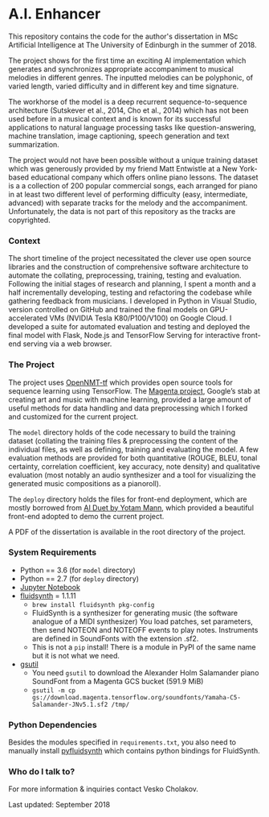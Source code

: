 # A.I. Enhancer #

This repository contains the code for the author's dissertation in MSc Artificial Intelligence at The University of Edinburgh in the summer of 2018.

The project shows for the first time an exciting AI implementation which generates and synchronizes appropriate accompaniment to musical melodies in different genres. The inputted melodies can be polyphonic, of varied length, varied difficulty and in different key and time signature. 

The workhorse of the model is a deep recurrent sequence-to-sequence architecture (Sutskever et al., 2014, Cho et al., 2014) which has not been used before in a musical context and is known for its successful applications to natural language processing tasks like question-answering, machine translation, image captioning, speech generation and text summarization.

The project would not have been possible without a unique training dataset which was generously provided by my friend Matt Entwistle at a New York-based educational company which offers online piano lessons. The dataset is a a collection of 200 popular commercial songs, each arranged for piano in at least two different level of performing difficulty (easy, intermediate, advanced) with separate tracks for the melody and the accompaniment. Unfortunately, the data is not part of this repository as the tracks are copyrighted.


### Context ###

The short timeline of the project necessitated the clever use open source libraries and the construction of comprehensive software architecture to automate the collating, preprocessing, training, testing and evaluation.  Following the initial stages of research and planning, I spent a month and a half incrementally developing, testing and refactoring the codebase while gathering feedback from musicians. I developed in Python in Visual Studio, version controlled on GitHub and trained the final models on GPU-accelerated VMs (NVIDIA Tesla K80/P100/V100) on Google Cloud. I developed a suite for automated evaluation and testing and deployed the final model with Flask, Node.js and TensorFlow Serving for interactive front-end serving via a web browser. 

### The Project ###

The project uses [OpenNMT-tf](https://github.com/OpenNMT/OpenNMT-tf) which provides open source tools for sequence learning using TensorFlow. The [Magenta project](https://github.com/tensorflow/magenta), Google’s stab at creating art and music with machine learning, provided a large amount of useful methods for data handling and data preprocessing which I forked and customized for the current project.

The `model` directory holds of the code necessary to build the training dataset (collating the training files & preprocessing the content of the individual files, as well as defining, training and evaluating the model. A few evaluation methods are provided for both quantitative (ROUGE, BLEU, tonal certainty, correlation coefficient, key accuracy, note density) and qualitative evaluation (most notably an audio synthesizer and a tool for visualizing the generated music compositions as a pianoroll).

The `deploy` directory holds the files for front-end deployment, which are mostly borrowed from [AI Duet by Yotam Mann](https://github.com/googlecreativelab/aiexperiments-ai-duet), which provided a beautiful front-end adopted to demo the current project.

A PDF of the dissertation is available in the root directory of the project.

### System Requirements ###
* Python == 3.6 (for `model` directory)
* Python == 2.7 (for `deploy` directory)
* [Jupyter Notebook](jupyter.org/)
* [fluidsynth](http://www.fluidsynth.org/) = 1.1.11
    * `brew install fluidsynth pkg-config`
    * FluidSynth is a synthesizer for generating music (the software analogue of a MIDI synthesizer)  You load patches, set parameters, then send NOTEON and NOTEOFF events to play notes. Instruments are defined in SoundFonts with the extension .sf2.
    * This is not a `pip` install! There is a module in PyPI of the same name but it is not what we need.
* [gsutil](https://cloud.google.com/storage/docs/gsutil_install)
    * You need `gsutil` to download the Alexander Holm Salamander piano SoundFont from a Magenta GCS bucket (591.9 MiB)
    * `gsutil -m cp gs://download.magenta.tensorflow.org/soundfonts/Yamaha-C5-Salamander-JNv5.1.sf2 /tmp/`

### Python Dependencies ###
Besides the modules specified in `requirements.txt`, you also need to manually install [pyfluidsynth](https://github.com/nwhitehead/pyfluidsynth) which contains python bindings for FluidSynth.

### Who do I talk to? ###
For more information & inquiries contact Vesko Cholakov.


Last updated: September 2018
